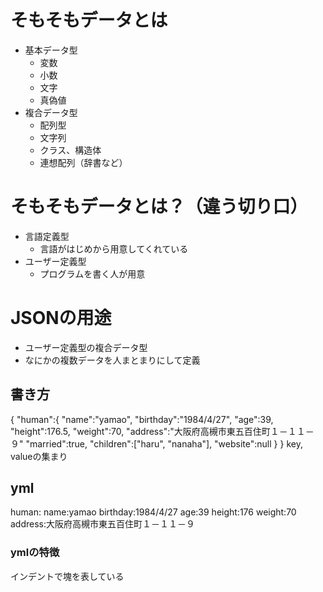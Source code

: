 # そもそもデータとは
  - 基本データ型
    - 変数
    - 小数
    - 文字
    - 真偽値
  - 複合データ型
    - 配列型
    - 文字列
    - クラス、構造体
    - 連想配列（辞書など）

# そもそもデータとは？（違う切り口）
  - 言語定義型
    - 言語がはじめから用意してくれている
  - ユーザー定義型
    - プログラムを書く人が用意

# JSONの用途
  - ユーザー定義型の複合データ型
  - なにかの複数データを人まとまりにして定義
## 書き方
  {
    "human":{
      "name":"yamao",
      "birthday":"1984/4/27",
      "age":39,
      "height":176.5,
      "weight":70,
      "address":"大阪府高槻市東五百住町１－１１－９"
      "married":true,
      "children":["haru", "nanaha"],
      "website":null
    }
  }
  key, valueの集まり
## yml
  human:
    name:yamao
    birthday:1984/4/27
    age:39
    height:176
    weight:70
    address:大阪府高槻市東五百住町１－１１－９
### ymlの特徴
  インデントで塊を表している
